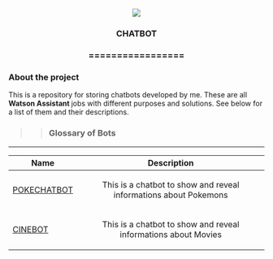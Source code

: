 <h1 align="center">
  <img src="https://img.shields.io/static/v1?label=CHATBOT%20POR&message=MAYCON%20BATESTIN&color=7159c1&style=flat-square&logo=ghost"/>
</h1>

<h3 align="center">CHATBOT</h3>
<h3 align="center">=================</h3>

<h3>About the project</h3>

<p>This is a repository for storing chatbots developed by me. These are all <b> Watson Assistant </b> jobs with different purposes and solutions.
See below for a list of them and their descriptions. </p>


>> <h3> Glossary of Bots </h3>
------------------------------

Name	                                                                        |   Description                                                             |
------------------------------------------------------------------------------|:-------------------------------------------------------------------------:|
<a href="https://github.com/batestin1/CHATBOT/tree/main/POKECHATBOT">  POKECHATBOT   				    | <p> This is a chatbot to show and reveal informations about Pokemons </p> |
<a href="https://github.com/batestin1/CHATBOT/tree/main/CINEBOT">  CINEBOT  				            | <p> This is a chatbot to show and reveal informations about Movies </p>   |